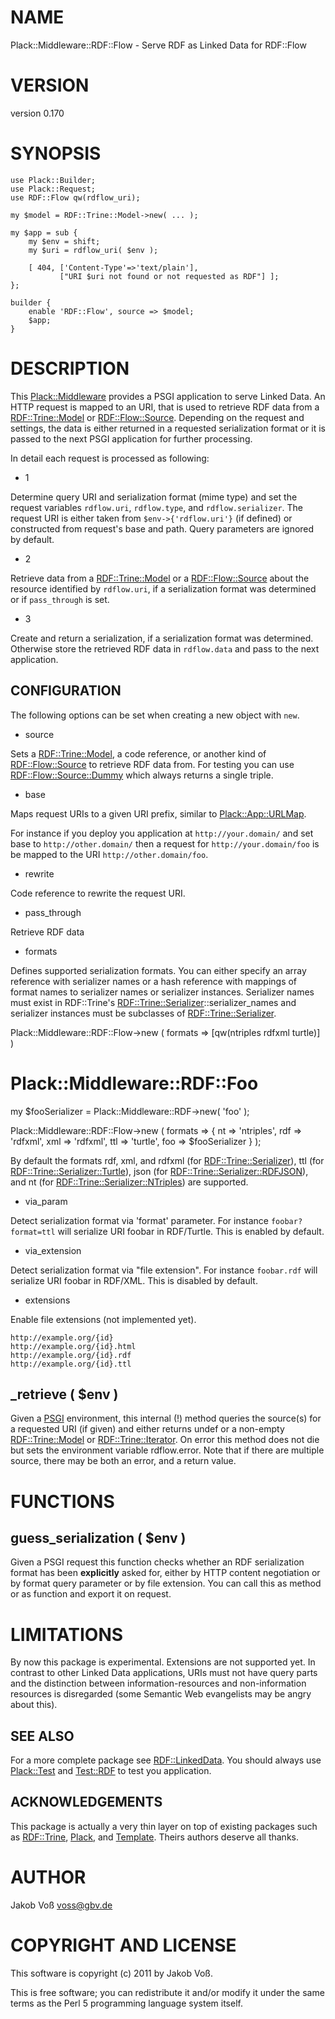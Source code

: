 # NAME

Plack::Middleware::RDF::Flow - Serve RDF as Linked Data for RDF::Flow

# VERSION

version 0.170

# SYNOPSIS

    use Plack::Builder;
    use Plack::Request;
    use RDF::Flow qw(rdflow_uri);

    my $model = RDF::Trine::Model->new( ... );

    my $app = sub {
        my $env = shift;
        my $uri = rdflow_uri( $env );

        [ 404, ['Content-Type'=>'text/plain'],
               ["URI $uri not found or not requested as RDF"] ];
    };

    builder {
        enable 'RDF::Flow', source => $model;
        $app;
    }

# DESCRIPTION

This [Plack::Middleware](http://search.cpan.org/perldoc?Plack::Middleware) provides a PSGI application to serve Linked Data.
An HTTP request is mapped to an URI, that is used to retrieve RDF data from
a [RDF::Trine::Model](http://search.cpan.org/perldoc?RDF::Trine::Model) or [RDF::Flow::Source](http://search.cpan.org/perldoc?RDF::Flow::Source). Depending on the request and
settings, the data is either returned in a requested serialization format or
it is passed to the next PSGI application for further processing.

In detail each request is processed as following:

- 1

Determine query URI and serialization format (mime type) and set the request
variables `rdflow.uri`, `rdflow.type`, and `rdflow.serializer`. The request
URI is either taken from `$env->{'rdflow.uri'}` (if defined) or
constructed from request's base and path. Query parameters are ignored by
default.

- 2

Retrieve data from a [RDF::Trine::Model](http://search.cpan.org/perldoc?RDF::Trine::Model) or a [RDF::Flow::Source](http://search.cpan.org/perldoc?RDF::Flow::Source) about the
resource identified by `rdflow.uri`, if a serialization format was determined
or if `pass_through` is set.

- 3

Create and return a serialization, if a serialization format was determined.
Otherwise store the retrieved RDF data in `rdflow.data` and pass to the next
application.

## CONFIGURATION

The following options can be set when creating a new object with `new`.

- source

Sets a [RDF::Trine::Model](http://search.cpan.org/perldoc?RDF::Trine::Model), a code reference, or another kind of
[RDF::Flow::Source](http://search.cpan.org/perldoc?RDF::Flow::Source) to retrieve RDF data from.  For testing you can use
[RDF::Flow::Source::Dummy](http://search.cpan.org/perldoc?RDF::Flow::Source::Dummy) which always returns a single triple.

- base

Maps request URIs to a given URI prefix, similar to [Plack::App::URLMap](http://search.cpan.org/perldoc?Plack::App::URLMap).

For instance if you deploy you application at `http://your.domain/` and set
base to `http://other.domain/` then a request for `http://your.domain/foo`
is be mapped to the URI `http://other.domain/foo`.

- rewrite

Code reference to rewrite the request URI.

- pass_through

Retrieve RDF data

- formats

Defines supported serialization formats. You can either specify an array
reference with serializer names or a hash reference with mappings of format
names to serializer names or serializer instances. Serializer names must exist
in RDF::Trine's [RDF::Trine::Serializer](http://search.cpan.org/perldoc?RDF::Trine::Serializer)::serializer_names and serializer
instances must be subclasses of [RDF::Trine::Serializer](http://search.cpan.org/perldoc?RDF::Trine::Serializer).

  Plack::Middleware::RDF::Flow->new ( formats => [qw(ntriples rdfxml turtle)] )

  # Plack::Middleware::RDF::Foo
  my $fooSerializer = Plack::Middleware::RDF->new( 'foo' );

  Plack::Middleware::RDF::Flow->new ( formats => {
      nt  => 'ntriples',
      rdf => 'rdfxml',
      xml => 'rdfxml',
      ttl => 'turtle',
      foo => $fooSerializer
  } );

By default the formats rdf, xml, and rdfxml (for [RDF::Trine::Serializer](http://search.cpan.org/perldoc?RDF::Trine::Serializer)),
ttl (for [RDF::Trine::Serializer::Turtle](http://search.cpan.org/perldoc?RDF::Trine::Serializer::Turtle)), json (for
[RDF::Trine::Serializer::RDFJSON](http://search.cpan.org/perldoc?RDF::Trine::Serializer::RDFJSON)), and nt (for
[RDF::Trine::Serializer::NTriples](http://search.cpan.org/perldoc?RDF::Trine::Serializer::NTriples)) are supported.

- via_param

Detect serialization format via 'format' parameter. For instance
`foobar?format=ttl` will serialize URI foobar in RDF/Turtle.
This is enabled by default.

- via_extension

Detect serialization format via "file extension". For instance
`foobar.rdf` will serialize URI foobar in RDF/XML.
This is disabled by default.

- extensions

Enable file extensions (not implemented yet).

    http://example.org/{id}
    http://example.org/{id}.html
    http://example.org/{id}.rdf
    http://example.org/{id}.ttl

## _retrieve ( $env )

Given a [PSGI](http://search.cpan.org/perldoc?PSGI) environment, this internal (!) method queries the source(s) for
a requested URI (if given) and either returns undef or a non-empty
[RDF::Trine::Model](http://search.cpan.org/perldoc?RDF::Trine::Model) or [RDF::Trine::Iterator](http://search.cpan.org/perldoc?RDF::Trine::Iterator). On error this method does not
die but sets the environment variable rdflow.error. Note that if there are
multiple source, there may be both an error, and a return value.

# FUNCTIONS

## guess_serialization ( $env )

Given a PSGI request this function checks whether an RDF serialization format
has been __explicitly__ asked for, either by HTTP content negotiation or by
format query parameter or by file extension. You can call this as method or
as function and export it on request.

# LIMITATIONS

By now this package is experimental. Extensions are not supported yet. In
contrast to other Linked Data applications, URIs must not have query parts and
the distinction between information-resources and non-information resources is
disregarded (some Semantic Web evangelists may be angry about this).

## SEE ALSO

For a more complete package see [RDF::LinkedData](http://search.cpan.org/perldoc?RDF::LinkedData). You should always use
[Plack::Test](http://search.cpan.org/perldoc?Plack::Test) and [Test::RDF](http://search.cpan.org/perldoc?Test::RDF) to test you application.

## ACKNOWLEDGEMENTS

This package is actually a very thin layer on top of existing packages such as
[RDF::Trine](http://search.cpan.org/perldoc?RDF::Trine), [Plack](http://search.cpan.org/perldoc?Plack), and [Template](http://search.cpan.org/perldoc?Template). Theirs authors deserve all thanks.

# AUTHOR

Jakob Voß <voss@gbv.de>

# COPYRIGHT AND LICENSE

This software is copyright (c) 2011 by Jakob Voß.

This is free software; you can redistribute it and/or modify it under
the same terms as the Perl 5 programming language system itself.